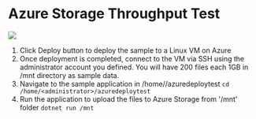 # Azure Storage Throughput Test

<a href="https://portal.azure.com/#create/Microsoft.Template/uri/https%3A%2F%2Fraw.githubusercontent.com%2Fseguler%2Fazuredeploytest%2Fmaster%2Fazuredeploy.json" target="_blank">
    <img src="http://azuredeploy.net/deploybutton.png"/>
</a>

1. Click Deploy button to deploy the sample to a Linux VM on Azure
2. Once deployment is completed, connect to the VM via SSH using the administrator account you defined. You will have 200 files each 1GB in /mnt directory as sample data.
3. Navigate to the sample application in /home/<your username>/azuredeploytest
`cd /home/<administrator>/azuredeploytest`
4. Run the application to upload the files to Azure Storage from '/mnt' folder
`dotnet run /mnt`
